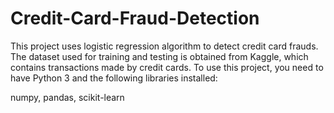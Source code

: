 # Credit-Card-Fraud-Detection
This project uses logistic regression algorithm to detect credit card frauds. The dataset used for training and testing is obtained from Kaggle, which contains transactions made by credit cards.
To use this project, you need to have Python 3 and the following libraries installed:

numpy, 
pandas, 
scikit-learn
